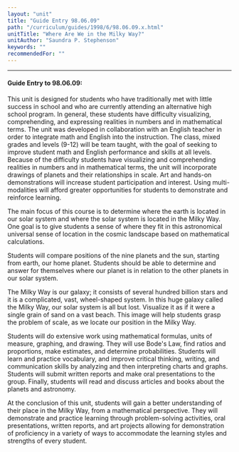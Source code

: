 ```yaml
---
layout: "unit"
title: "Guide Entry 98.06.09"
path: "/curriculum/guides/1998/6/98.06.09.x.html"
unitTitle: "Where Are We in the Milky Way?"
unitAuthor: "Saundra P. Stephenson"
keywords: ""
recommendedFor: ""
---
```

<body>
<hr/>
<h4>
Guide Entry to 98.06.09:
</h4>
<p>This unit is designed for students who have traditionally met with little success in school and who are currently attending an alternative high school program.  In general, these students have difficulty visualizing, comprehending, and expressing realities in numbers and in mathematical terms.  The unit was developed in collaboration with an English teacher in order to integrate math and English into the instruction.  The class, mixed grades and levels (9-12) will be team taught, with the goal of seeking to improve student math and English performance and skills at all levels.
Because of the difficulty students have visualizing and comprehending realities in numbers and in mathematical terms, the unit will incorporate drawings of planets and their relationships in scale.  Art and hands-on demonstrations will increase student participation and interest.  Using multi-modalities will afford greater opportunities for students to demonstrate and reinforce learning.</p>
<p>
The main focus of this course is to determine where the earth is located in our solar system and where the solar system is located in the Milky Way.  One goal is to give students a sense of where they fit in this astronomical universal sense of location in the cosmic landscape based on mathematical calculations.
</p>
<p>
Students will compare positions of the nine planets and the sun, starting from earth, our home planet.  Students should be able to determine and answer for themselves where our planet is in relation to the other planets in our solar system.
</p>
<p>
The Milky Way is our galaxy; it consists of several hundred billion stars and it is a complicated, vast, wheel-shaped system.  In this huge galaxy called the Milky Way, our solar system is all but lost.  Visualize it as if it were a single grain of sand on a vast beach.  This image will help students grasp the problem of scale, as we locate our position in the Milky Way.
</p>
<p>
Students will do extensive work using mathematical formulas, units of measure, graphing, and drawing.  They will use Bode's Law, find ratios and proportions, make estimates, and determine probabilities.  Students will learn and practice vocabulary, and improve critical thinking, writing, and communication skills by analyzing and then interpreting charts and graphs.  Students will submit written reports and make oral presentations to the group.  Finally, students will read and discuss articles and books about the planets and astronomy.
</p>
<p>
At the conclusion of this unit, students will gain a better understanding of their place in the Milky Way, from a mathematical perspective.  They will demonstrate and practice learning through problem-solving activities, oral presentations, written reports, and art projects allowing for demonstration of proficiency in a variety of ways to accommodate the learning styles and strengths of every student.
</p>
</body>
